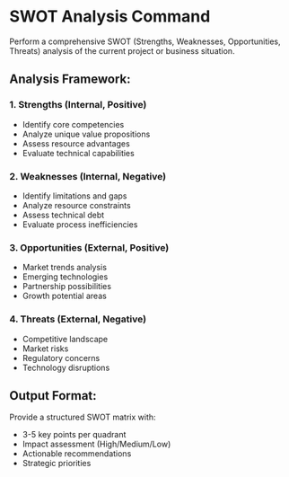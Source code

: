 # SWOT Analysis Command

Perform a comprehensive SWOT (Strengths, Weaknesses, Opportunities, Threats) analysis of the current project or business situation.

## Analysis Framework:

### 1. Strengths (Internal, Positive)
- Identify core competencies
- Analyze unique value propositions
- Assess resource advantages
- Evaluate technical capabilities

### 2. Weaknesses (Internal, Negative)
- Identify limitations and gaps
- Analyze resource constraints
- Assess technical debt
- Evaluate process inefficiencies

### 3. Opportunities (External, Positive)
- Market trends analysis
- Emerging technologies
- Partnership possibilities
- Growth potential areas

### 4. Threats (External, Negative)
- Competitive landscape
- Market risks
- Regulatory concerns
- Technology disruptions

## Output Format:
Provide a structured SWOT matrix with:
- 3-5 key points per quadrant
- Impact assessment (High/Medium/Low)
- Actionable recommendations
- Strategic priorities